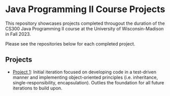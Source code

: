 # Java Programming II Course Projects
This repository showcases projects completed througout the duration of the CS300 Java Programming II course at the University of Wisconsin-Madison in Fall 2023. 

Please see the repositories below for each completed project.

## Projects
- [Project 1](https://github.com/sierrareschke/Java-CS300-p01/): Initial iteration focused on developing code in a test-driven manner and implementing object-oriented principles (i.e. inheritance, single-responsibility, encapsulation). Outlies the foundation for all future iterations to build upon.

